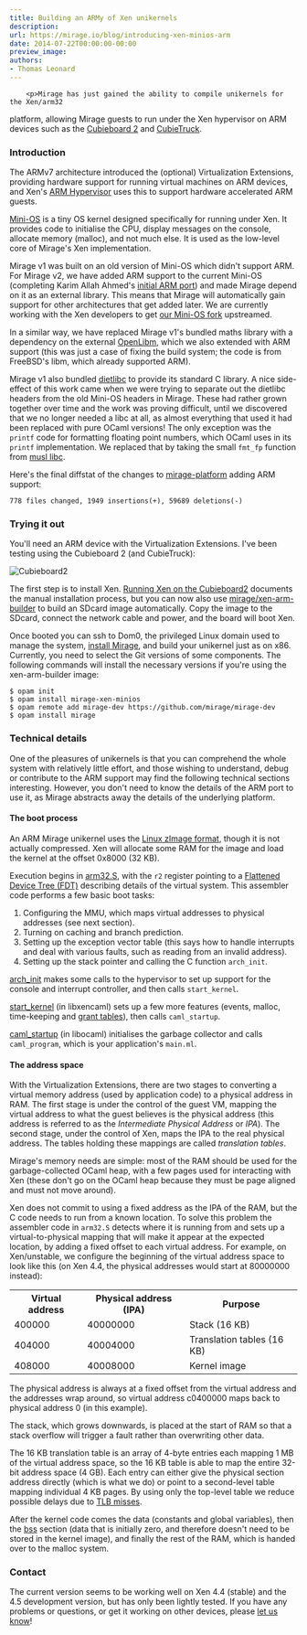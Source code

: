 ```yaml
---
title: Building an ARMy of Xen unikernels
description:
url: https://mirage.io/blog/introducing-xen-minios-arm
date: 2014-07-22T00:00:00-00:00
preview_image:
authors:
- Thomas Leonard
---
```



        <p>Mirage has just gained the ability to compile unikernels for the Xen/arm32
platform, allowing Mirage guests to run under the Xen hypervisor on ARM
devices such as the <a href="http://cubietruck.com/collections/frontpage/products/cubieboard2-allwinner-a20-arm-cortex-a7-dual-core-development-board">Cubieboard 2</a> and <a href="http://cubietruck.com/collections/frontpage/products/cubietruck-cubieboard3-cortex-a7-dual-core-2gb-ram-8gb-flash-with-wifi-bt">CubieTruck</a>.</p>
<h3>Introduction</h3>
<p>The ARMv7 architecture introduced the (optional) Virtualization Extensions,
providing hardware support for running virtual machines on ARM devices, and
Xen's <a href="http://www.xenproject.org/developers/teams/arm-hypervisor.html">ARM Hypervisor</a> uses this to support hardware accelerated
ARM guests.</p>
<p><a href="http://wiki.xen.org/wiki/Mini-OS">Mini-OS</a> is a tiny OS kernel designed specifically for running under Xen.
It provides code to initialise the CPU, display messages on the console,
allocate memory (malloc), and not much else. It is used as the low-level
core of Mirage's Xen implementation.</p>
<p>Mirage v1 was built on an old version of Mini-OS which didn't support ARM.
For Mirage v2, we have added ARM support to the current Mini-OS (completing
Karim Allah Ahmed's <a href="http://lists.xen.org/archives/html/xen-devel/2014-01/msg00249.html">initial ARM port</a>) and made Mirage depend
on it as an external library.
This means that Mirage will automatically gain support for other
architectures that get added later.
We are currently working with the Xen developers to get
<a href="https://github.com/talex5/xen">our Mini-OS fork</a> upstreamed.</p>
<p>In a similar way, we have replaced Mirage v1's bundled maths library with a
dependency on the external
<a href="https://github.com/JuliaLang/openlibm">OpenLibm</a>, which we also extended
with ARM support (this was just a case of fixing the build system; the code
is from FreeBSD's libm, which already supported ARM).</p>
<p>Mirage v1 also bundled <a href="http://www.fefe.de/dietlibc/">dietlibc</a> to provide its standard C library.
A nice side-effect of this work came when we were trying to separate out the
dietlibc headers from the old Mini-OS headers in Mirage.
These had rather grown together over time and the work was proving
difficult, until we discovered that we no longer needed a libc at all, as
almost everything that used it had been replaced with pure OCaml versions!
The only exception was the <code>printf</code> code for formatting floating point
numbers, which OCaml uses in its <code>printf</code> implementation.
We replaced that by taking the small <code>fmt_fp</code> function from
<a href="http://www.musl-libc.org/">musl libc</a>.</p>
<p>Here's the final diffstat of the changes to <a href="https://github.com/mirage/mirage-platform">mirage-platform</a>
adding ARM support:</p>
<pre><code>778 files changed, 1949 insertions(+), 59689 deletions(-)
</code></pre>
<h3>Trying it out</h3>
<p>You'll need an ARM device with the Virtualization Extensions.
I've been testing using the Cubieboard 2 (and CubieTruck):</p>
<p><img src="https://mirage.io/graphics/cubieboard2.jpg" alt="Cubieboard2"/></p>
<p>The first step is to install Xen.
<a href="https://mirage.io/docs/xen-on-cubieboard2">Running Xen on the Cubieboard2</a>
documents the manual installation process, but you can now also use
<a href="https://github.com/mirage/xen-arm-builder">mirage/xen-arm-builder</a> to build
an SDcard image automatically.
Copy the image to the SDcard, connect the network cable and power, and the
board will boot Xen.</p>
<p>Once booted you can ssh to Dom0, the privileged Linux domain used to manage
the system, <a href="https://mirage.io/docs/install">install Mirage</a>, and build your unikernel just
as on x86.
Currently, you need to select the Git versions of some components.
The following commands will install the necessary versions if you're using
the xen-arm-builder image:</p>
<pre><code class="language-bash">$ opam init
$ opam install mirage-xen-minios
$ opam remote add mirage-dev https://github.com/mirage/mirage-dev
$ opam install mirage
</code></pre>
<h3>Technical details</h3>
<p>One of the pleasures of unikernels is that you can comprehend the whole
system with relatively little effort, and
those wishing to understand, debug or contribute to the ARM support may find
the following technical sections interesting.
However, you don't need to know the details of the ARM port to use it,
as Mirage abstracts away the details of the underlying platform.</p>
<h4>The boot process</h4>
<p>An ARM Mirage unikernel uses the <a href="http://www.simtec.co.uk/products/SWLINUX/files/booting_article.html">Linux zImage format</a>, though it is
not actually compressed. Xen will allocate some RAM for the image and load
the kernel at the offset 0x8000 (32 KB).</p>
<p>Execution begins in <a href="https://github.com/talex5/xen/blob/cde4b7e14b0aeedcdc006b0622905b7af2665c77/extras/mini-os/arch/arm/arm32.S#L8">arm32.S</a>, with the <code>r2</code> register pointing to a
<a href="http://www.devicetree.org">Flattened Device Tree (FDT)</a> describing details of the virtual system.
This assembler code performs a few basic boot tasks:</p>
<ol>
<li>Configuring the MMU, which maps virtual addresses to physical addresses (see next section).
</li>
<li>Turning on caching and branch prediction.
</li>
<li>Setting up the exception vector table (this says how to handle interrupts and deal with various faults, such as reading from an invalid address).
</li>
<li>Setting up the stack pointer and calling the C function <code>arch_init</code>.
</li>
</ol>
<p><a href="https://github.com/talex5/xen/blob/cde4b7e14b0aeedcdc006b0622905b7af2665c77/extras/mini-os/arch/arm/setup.c#L74">arch_init</a> makes some calls to the hypervisor to set up support for the console and interrupt controller, and then calls <code>start_kernel</code>.</p>
<p><a href="https://github.com/mirage/mirage-platform/blob/b0a027d4486230ce6e1e8fd0e7354b17e9c388f5/xen/runtime/xencaml/main.c#L57">start_kernel</a> (in libxencaml) sets up a few more features (events, malloc, time-keeping and <a href="http://wiki.xen.org/wiki/Grant_Table">grant tables</a>), then calls <code>caml_startup</code>.</p>
<p><a href="https://github.com/mirage/mirage-platform/blob/b0a027d4486230ce6e1e8fd0e7354b17e9c388f5/xen/runtime/ocaml/startup.c#L202">caml_startup</a> (in libocaml) initialises the garbage collector and calls <code>caml_program</code>, which is your application's <code>main.ml</code>.</p>
<h4>The address space</h4>
<p>With the Virtualization Extensions, there are two stages to converting a
virtual memory address (used by application code) to a physical address in
RAM.
The first stage is under the control of the guest VM, mapping the virtual
address to what the guest believes is the physical address (this address is
referred to as the <em>Intermediate Physical Address</em> or <em>IPA</em>).
The second stage, under the control of Xen, maps the IPA to the real
physical address.
The tables holding these mappings are called <em>translation tables</em>.</p>
<p>Mirage's memory needs are simple: most of the RAM should be used for the
garbage-collected OCaml heap, with a few pages used for interacting with Xen
(these don't go on the OCaml heap because they must be page aligned and must
not move around).</p>
<p>Xen does not commit to using a fixed address as the IPA of the RAM, but the
C code needs to run from a known location. To solve this problem the
assembler code in <code>arm32.S</code> detects where it is running from and sets up a
virtual-to-physical mapping that will make it appear at the expected
location, by adding a fixed offset to each virtual address.
For example, on Xen/unstable, we configure the beginning of the virtual
address space to look like this (on Xen 4.4, the physical addresses would
start at 80000000 instead):</p>
<table>
  <tr><th>Virtual address</th><th>Physical address (IPA)</th><th>Purpose</th></tr>
  <tr><td>400000</td><td>40000000</td><td>Stack (16 KB)</td></tr>
  <tr><td>404000</td><td>40004000</td><td>Translation tables (16 KB)</td></tr>
  <tr><td>408000</td><td>40008000</td><td>Kernel image</td></tr>
</table>
<p>The physical address is always at a fixed offset from the virtual address and
the addresses wrap around, so virtual address c0400000 maps back to physical
address 0 (in this example).</p>
<p>The stack, which grows downwards, is placed at the start of RAM so that a
stack overflow will trigger a fault rather than overwriting other data.</p>
<p>The 16 KB translation table is an array of 4-byte entries each mapping 1 MB
of the virtual address space, so the 16 KB table is able to map the entire
32-bit address space (4 GB). Each entry can either give the physical section
address directly (which is what we do) or point to a second-level table
mapping individual 4 KB pages. By using only the top-level table we reduce
possible delays due to <a href="http://en.wikipedia.org/wiki/Translation_lookaside_buffer">TLB misses</a>.</p>
<p>After the kernel code comes the data (constants and global variables), then
the <a href="http://en.wikipedia.org/wiki/.bss">bss</a> section (data that is initially
zero, and therefore doesn't need to be stored in the kernel image),
and finally the rest of the RAM, which is handed over to the malloc system.</p>
<h3>Contact</h3>
<p>The current version seems to be working well on Xen 4.4 (stable) and the 4.5
development version, but has only been lightly tested.
If you have any problems or questions, or get it working on other devices,
please <a href="https://mirage.io/community/">let us know</a>!</p>

      
